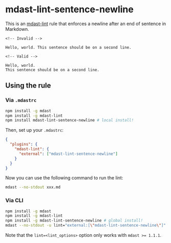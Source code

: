 # mdast-lint-sentence-newline

This is an [mdast-lint](https://github.com/wooorm/mdast-lint) rule that enforces
a newline after an end of sentence in Markdown.

```Text
<!-- Invalid -->

Hello, world. This sentence should be on a second line.

<!-- Valid -->

Hello, world.
This sentence should be on a second line.
```

## Using the rule

### Via `.mdastrc`

```bash
npm install -g mdast
npm install -g mdast-lint
npm install mdast-lint-sentence-newline # local install!
```

Then, set up your `.mdastrc`:

```JSON
{
  "plugins": {
    "mdast-lint": {
      "external": ["mdast-lint-sentence-newline"]
    }
  }
}
```

Now you can use the following command to run the lint:

```bash
mdast --no-stdout xxx.md
```

### Via CLI

```bash
npm install -g mdast
npm install -g mdast-lint
npm install -g mdast-lint-sentence-newline # global install!
mdast --no-stdout -u lint="external:[\"mdast-lint-sentence-newline\"]" xxx.md
```

Note that the `lint=<lint_options>` option only works with `mdast >= 1.1.1`.
